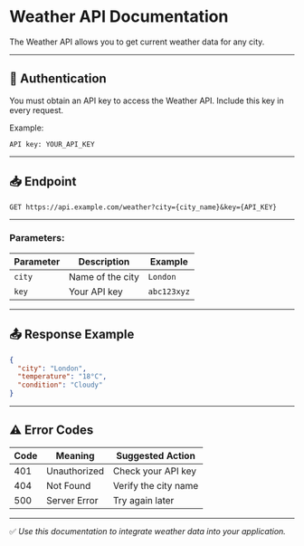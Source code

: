 # Weather API Documentation

The Weather API allows you to get current weather data for any city.

---

## 🔑 Authentication

You must obtain an API key to access the Weather API. Include this key in every request.

Example:
```
API key: YOUR_API_KEY
```

---

## 📥 Endpoint

```
GET https://api.example.com/weather?city={city_name}&key={API_KEY}
```

---

### Parameters:

| Parameter | Description         | Example     |
| --------- | ------------------- | ----------- |
| `city`    | Name of the city    | `London`    |
| `key`     | Your API key        | `abc123xyz` |

---

## 📤 Response Example

```json
{
  "city": "London",
  "temperature": "18°C",
  "condition": "Cloudy"
}
```

---


## ⚠️ Error Codes

| Code | Meaning | Suggested Action |
| ---- | ------- | ---------------- |
| 401  | Unauthorized | Check your API key |
| 404  | Not Found | Verify the city name |
| 500  | Server Error | Try again later |

---

✅ *Use this documentation to integrate weather data into your application.*
